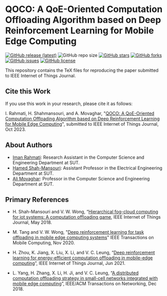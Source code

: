 # QOCO: A QoE-Oriented Computation Offloading Algorithm based on Deep Reinforcement Learning for Mobile Edge Computing

[![GitHub release (latest)](https://img.shields.io/github/v/release/ImanRht/QOCO_IEEEJournal)](https://github.com/ImanRht/QOCO_IEEEJournal/releases)
![GitHub repo size](https://img.shields.io/github/repo-size/ImanRht/QOCO_IEEEJournal)
[![GitHub stars](https://img.shields.io/github/stars/ImanRht/QOCO_IEEEJournal?style=social)](https://github.com/ImanRht/QOCO_IEEEJournal/stargazers) 
[![GitHub forks](https://img.shields.io/github/forks/ImanRht/QOCO_IEEEJournal?style=social)](https://github.com/ImanRht/QOCO_IEEEJournal/network/members) 
[![GitHub issues](https://img.shields.io/github/issues/ImanRht/QOCO_IEEEJournal?style=social)](https://github.com/ImanRht/QOCO_IEEEJournal/issues) 
[![GitHub license](https://img.shields.io/github/license/ImanRht/QOCO_IEEEJournal?style=social)](https://github.com/ImanRht/QOCO_IEEEJournal/blob/master/LICENSE) 


This repository contains the TeX files for reproducing the paper submitted to IEEE Internet of Things Journal.


## Cite this Work

If you use this work in your research, please cite it as follows:

I. Rahmati, H. Shahmansouri, and A. Movaghar, "[QOCO: A QoE-Oriented Computation Offloading Algorithm based on Deep Reinforcement Learning for Mobile Edge Computing]()", submitted to IEEE Internet of Things Journal, Oct 2023.

## About Authors

- [Iman Rahmati](): Research Assistant in the Computer Science and Engineering Department at SUT.
- [Hamed Shah-Mansouri](https://scholar.google.com/citations?user=dcjIFccAAAAJ&hl=en&oi=ao): Assistant Professor in the Electrical Engineering Department at SUT.
- [Ali Movaghar](https://scholar.google.com/citations?user=BXNelwwAAAAJ&hl=en): Professor in the Computer Science and Engineering Department at SUT.

## Primary References

- H. Shah-Mansouri and V. W. Wong, “[Hierarchical fog-cloud computing for iot systems: A computation offloading game](https://ieeexplore.ieee.org/document/8360511), IEEE Internet of Things Journal, May 2018.

- M. Tang and V. W. Wong, "[Deep reinforcement learning for task offloading in mobile edge computing systems](https://ieeexplore.ieee.org/abstract/document/9253665)" IEEE Transactions on Mobile Computing, Nov 2020.

- H. Zhou, K. Jiang, X. Liu, X. Li, and V. C. Leung, “[Deep reinforcement learning for energy-efficient computation offloading in mobile-edge computing](https://ieeexplore.ieee.org/document/9462445)”, IEEE Internet of Things Journal, Jun 2021.

- L. Yang, H. Zhang, X. Li, H. Ji, and V. C. Leung, “[A distributed computation offloading strategy in small-cell networks integrated with mobile edge computing](https://ieeexplore.ieee.org/document/8519737)”, IEEE/ACM Transactions on Networking, Dec 2018.